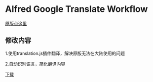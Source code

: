 Alfred Google Translate Workflow
==================================
[原版点这里](https://github.com/zetavg/alfred-google-translate-workflow)

## 修改内容
1.使用translation.js插件翻译，解决原版无法在大陆使用的问题

2.自动识别语言，简化翻译内容

[下载](https://github.com/liuxing87327/alfred-google-translate-workflow/releases)
